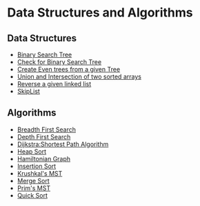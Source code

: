 # Data Structures and Algorithms

<h2> Data Structures </h2>

 * [Binary Search Tree](https://github.com/KARTHEEKCIC/Data-Structures-and-Algorithms/blob/master/DataStructure/BST.cpp)
 * [Check for Binary Search Tree](https://github.com/KARTHEEKCIC/Data-Structures-and-Algorithms/blob/master/DataStructure/CHECK_BST.cpp)
 * [Create Even trees from a given Tree](https://github.com/KARTHEEKCIC/Data-Structures-and-Algorithms/blob/master/DataStructure/EvenTree.cpp)
 * [Union and Intersection of two sorted arrays](https://github.com/KARTHEEKCIC/Data-Structures-and-Algorithms/blob/master/DataStructure/IntersectionUnion.cpp)
 * [Reverse a given linked list](https://github.com/KARTHEEKCIC/Data-Structures-and-Algorithms/blob/master/DataStructure/ReverseList.cpp)
 * [SkipList](https://github.com/KARTHEEKCIC/Data-Structures-and-Algorithms/blob/master/DataStructure/skiplist.cpp)

<h2> Algorithms </h2>
 
 * [Breadth First Search](https://github.com/KARTHEEKCIC/Data-Structures-and-Algorithms/blob/master/Graph%20Algorithms/BFS.cpp)
 * [Depth First Search](https://github.com/KARTHEEKCIC/Data-Structures-and-Algorithms/blob/master/Graph%20Algorithms/DFS.cpp)
 * [Dijkstra:Shortest Path Algorithm](https://github.com/KARTHEEKCIC/Data-Structures-and-Algorithms/blob/master/Graph%20Algorithms/Dijkstra.cpp)
 * [Heap Sort](https://github.com/KARTHEEKCIC/Data-Structures-and-Algorithms/blob/master/Graph%20Algorithms/HEAP%20SORT.cpp)
 * [Hamiltonian Graph](https://github.com/KARTHEEKCIC/Data-Structures-and-Algorithms/blob/master/Graph%20Algorithms/Hamiltonian.cpp)
 * [Insertion Sort](https://github.com/KARTHEEKCIC/Data-Structures-and-Algorithms/blob/master/Graph%20Algorithms/INSERTION%20SORT.cpp)
 * [Krushkal's MST](https://github.com/KARTHEEKCIC/Data-Structures-and-Algorithms/blob/master/Graph%20Algorithms/Krushkal.cpp)
 * [Merge Sort](https://github.com/KARTHEEKCIC/Data-Structures-and-Algorithms/blob/master/Graph%20Algorithms/Merge_Sort.cpp)
 * [Prim's MST](https://github.com/KARTHEEKCIC/Data-Structures-and-Algorithms/blob/master/Graph%20Algorithms/Prim.cpp)
 * [Quick Sort](https://github.com/KARTHEEKCIC/Data-Structures-and-Algorithms/blob/master/Graph%20Algorithms/Quick_sort.cpp)
